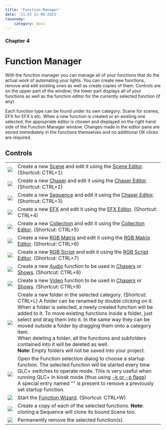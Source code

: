 ```yaml
---
title: 'Function Manager'
date: '11:55 21-08-2023'
taxonomy:
    category: docs
---
```


### Chapter 4

# Function Manager

With the function manager you can manage all of your functions that do the actual work of automating your lights. You can create new functions, remove and edit existing ones as well as create copies of them. Controls are on the upper part of the window; the lower part displays all of your functions as well as the function editor for the currently selected function (if any).

Each function type can be found under its own category: Scene for scenes, EFX for EFX's etc. When a new function is created or an existing one selected, the appropriate editor is chosen and displayed on the right hand side of the Function Manager window. Changes made in the editor pane are stored immediately in the functions themselves and no additional OK clicks are required.

Controls
--------

|     |     |
| --- | --- |
| ![](/basics/scene.png) | Create a new [Scene](/basics/glossary-and-concepts#scene) and edit it using the [Scene Editor](scene-editor). (Shortcut: CTRL+1) |
| ![](/basics/chaser.png) | Create a new [Chaser](/basics/glossary-and-concepts#chaser) and edit it using the [Chaser Editor](chaser-editor). (Shortcut: CTRL+2) |
| ![](/basics/sequence.png) | Create a new [Sequence](/basics/glossary-and-concepts#sequence) and edit it using the [Chaser Editor](chaser-editor). (Shortcut: CTRL+3) |
| ![](/basics/efx.png) | Create a new [EFX](/basics/glossary-and-concepts#efx) and edit it using the [EFX Editor](efx-editor). (Shortcut: CTRL+4) |
| ![](/basics/collection.png) | Create a new [Collection](/basics/glossary-and-concepts#collection) and edit it using the [Collection Editor](collection-editor). (Shortcut: CTRL+5) |
| ![](/basics/rgbmatrix.png) | Create a new [RGB Matrix](/basics/glossary-and-concepts#rgb-matrix) and edit it using the [RGB Matrix Editor](rgb-matrix-editor). (Shortcut: CTRL+6) |
| ![](/basics/script.png) | Create a new [RGB Script](/basics/glossary-and-concepts#rgb-script) and edit it using the [RGB Script Editor](rgb-script-api). (Shortcut: CTRL+7) |
| ![](/basics/audio.png) | Create a new [Audio](/basics/glossary-and-concepts#audio) function to be used in [Chasers](/basics/glossary-and-concepts#chaser) or [Shows](/basics/glossary-and-concepts#show). (Shortcut: CTRL+8) |
| ![](/basics/video.png) | Create a new [Video](/basics/glossary-and-concepts#video) function to be used in [Chasers](/basics/glossary-and-concepts#chaser) or [Shows](/basics/glossary-and-concepts#show). (Shortcut: CTRL+9) |
| ![](/basics/folder.png) | Create a new folder in the selected category. (Shortcut: CTRL+L) A folder can be renamed by double clicking on it.  <br>When a folder is selected, a newly created function will be added to it. To move existing functions inside a folder, just select and drag them into it. In the same way they can be moved outside a folder by dragging them onto a category item.  <br>When deleting a folder, all the functions and subfolders contained into it will be deleted as well.  <br>**Note:** Empty folders will not be saved into your project. |
| ![](/basics/autostart.png) | Open the Function selection dialog to choose a startup function. The selected function will be started every time QLC+ switches to operate mode. This is very useful when running QLC+ in kiosk mode (thus using [-k or -p flags](/advanced/command-line-parameters))  <br>A special entry named "<No function>" is present to remove a previously set startup function. |
| ![](/basics/wizard.png) | Start the [Function Wizard](function-wizard). (Shortcut: CTRL+W) |
| ![](/basics/editcopy.png) | Create a copy of each of the selected functions. **Note**: cloning a Sequence will clone its bound Scene too. |
| ![](/basics/editdelete.png) | Permanently remove the selected function(s). |